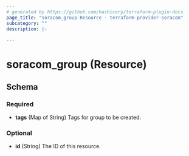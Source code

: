 ```yaml
---
# generated by https://github.com/hashicorp/terraform-plugin-docs
page_title: "soracom_group Resource - terraform-provider-soracom"
subcategory: ""
description: |-
  
---
```


# soracom_group (Resource)





<!-- schema generated by tfplugindocs -->
## Schema

### Required

- **tags** (Map of String) Tags for group to be created.

### Optional

- **id** (String) The ID of this resource.


